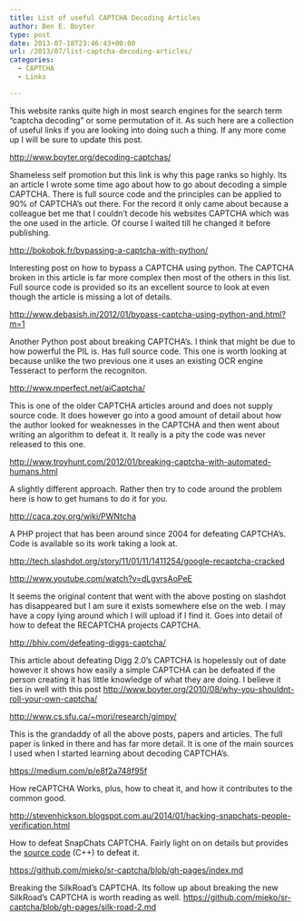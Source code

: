 ```yaml
---
title: List of useful CAPTCHA Decoding Articles
author: Ben E. Boyter
type: post
date: 2013-07-18T23:46:43+00:00
url: /2013/07/list-captcha-decoding-articles/
categories:
  - CAPTCHA
  - Links

---
```

This website ranks quite high in most search engines for the search term &#8220;captcha decoding&#8221; or some permutation of it. As such here are a collection of useful links if you are looking into doing such a thing. If any more come up I will be sure to update this post.

<http://www.boyter.org/decoding-captchas/>

Shameless self promotion but this link is why this page ranks so highly. Its an article I wrote some time ago about how to go about decoding a simple CAPTCHA. There is full source code and the principles can be applied to 90% of CAPTCHA&#8217;s out there. For the record it only came about because a colleague bet me that I couldn&#8217;t decode his websites CAPTCHA which was the one used in the article. Of course I waited till he changed it before publishing.

<http://bokobok.fr/bypassing-a-captcha-with-python/>

Interesting post on how to bypass a CAPTCHA using python. The CAPTCHA broken in this article is far more complex then most of the others in this list. Full source code is provided so its an excellent source to look at even though the article is missing a lot of details.

<http://www.debasish.in/2012/01/bypass-captcha-using-python-and.html?m=1>

Another Python post about breaking CAPTCHA&#8217;s. I think that might be due to how powerful the PIL is. Has full source code. This one is worth looking at because unlike the two previous one it uses an existing OCR engine Tesseract to perform the recogniton.

<http://www.mperfect.net/aiCaptcha/>

This is one of the older CAPTCHA articles around and does not supply source code. It does however go into a good amount of detail about how the author looked for weaknesses in the CAPTCHA and then went about writing an algorithm to defeat it. It really is a pity the code was never released to this one.

<http://www.troyhunt.com/2012/01/breaking-captcha-with-automated-humans.html>

A slightly different approach. Rather then try to code around the problem here is how to get humans to do it for you.

<http://caca.zoy.org/wiki/PWNtcha>

A PHP project that has been around since 2004 for defeating CAPTCHA&#8217;s. Code is available so its work taking a look at.

<http://tech.slashdot.org/story/11/01/11/1411254/google-recaptcha-cracked>
  
<http://www.youtube.com/watch?v=dLgvrsAoPeE>

It seems the original content that went with the above posting on slashdot has disappeared but I am sure it exists somewhere else on the web. I may have a copy lying around which I will upload if I find it. Goes into detail of how to defeat the RECAPTCHA projects CAPTCHA.

<http://bhiv.com/defeating-diggs-captcha/>

This article about defeating Digg 2.0&#8217;s CAPTCHA is hopelessly out of date however it shows how easily a simple CAPTCHA can be defeated if the person creating it has little knowledge of what they are doing. I believe it ties in well with this post http://www.boyter.org/2010/08/why-you-shouldnt-roll-your-own-captcha/

<http://www.cs.sfu.ca/~mori/research/gimpy/>

This is the grandaddy of all the above posts, papers and articles. The full paper is linked in there and has far more detail. It is one of the main sources I used when I started learning about decoding CAPTCHA&#8217;s.

<https://medium.com/p/e8f2a748f95f>

How reCAPTCHA Works, plus, how to cheat it, and how it contributes to the common good.

<http://stevenhickson.blogspot.com.au/2014/01/hacking-snapchats-people-verification.html>

How to defeat SnapChats CAPTCHA. Fairly light on on details but provides the [source code][1] (C++) to defeat it.

<https://github.com/mieko/sr-captcha/blob/gh-pages/index.md>

Breaking the SilkRoad&#8217;s CAPTCHA. Its follow up about breaking the new SilkRoad&#8217;s CAPTCHA is worth reading as well. <https://github.com/mieko/sr-captcha/blob/gh-pages/silk-road-2.md>

&nbsp;

 [1]: https://github.com/StevenHickson/FindTheGhost